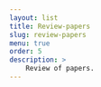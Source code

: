 ```yaml
---
layout: list
title: Review-papers
slug: review-papers
menu: true
order: 5
description: >
    Review of papers.
---
```


